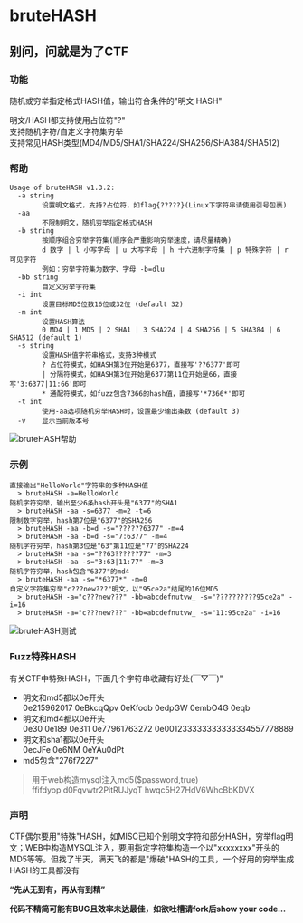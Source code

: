 # bruteHASH  

## 别问，问就是为了CTF  

### 功能  
随机或穷举指定格式HASH值，输出符合条件的"明文 HASH"  

明文/HASH都支持使用占位符"?"  
支持随机字符/自定义字符集穷举  
支持常见HASH类型(MD4/MD5/SHA1/SHA224/SHA256/SHA384/SHA512)  

### 帮助  
```
Usage of bruteHASH v1.3.2:
  -a string
        设置明文格式，支持?占位符，如flag{?????}(Linux下字符串请使用引号包裹)
  -aa
        不限制明文，随机穷举指定格式HASH
  -b string
        按顺序组合穷举字符集(顺序会严重影响穷举速度，请尽量精确)
        d 数字 | l 小写字母 | u 大写字母 | h 十六进制字符集 | p 特殊字符 | r 可见字符
        例如：穷举字符集为数字、字母 -b=dlu
  -bb string
        自定义穷举字符集
  -i int
        设置目标MD5位数16位或32位 (default 32)
  -m int
        设置HASH算法
        0 MD4 | 1 MD5 | 2 SHA1 | 3 SHA224 | 4 SHA256 | 5 SHA384 | 6 SHA512 (default 1)
  -s string
        设置HASH值字符串格式，支持3种模式
        ? 占位符模式，如HASH第3位开始是6377，直接写'??6377'即可
        | 分隔符模式，如HASH第3位开始是6377第11位开始是66，直接写'3:6377|11:66'即可
        * 通配符模式，如fuzz包含7366的hash值，直接写'*7366*'即可
  -t int
        使用-aa选项随机穷举HASH时，设置最少输出条数 (default 3)
  -v    显示当前版本号
```  

![bruteHASH帮助](https://github.com/playGitboy/bruteHASH/blob/master/img/bruteHASH_help.jpg)  

### 示例  
```
直接输出"HelloWorld"字符串的多种HASH值
  > bruteHASH -a=HelloWorld
随机字符穷举，输出至少6条hash开头是"6377"的SHA1
  > bruteHASH -aa -s=6377 -m=2 -t=6
限制数字穷举，hash第7位是"6377"的SHA256
  > bruteHASH -aa -b=d -s="??????6377" -m=4
  > bruteHASH -aa -b=d -s="7:6377" -m=4
随机字符穷举，hash第3位是"63"第11位是"77"的SHA224
  > bruteHASH -aa -s="??63??????77" -m=3
  > bruteHASH -aa -s="3:63|11:77" -m=3
随机字符穷举，hash包含"6377"的md4
  > bruteHASH -aa -s="*6377*" -m=0
自定义字符集穷举"c???new???"明文，以"95ce2a"结尾的16位MD5
  > bruteHASH -a="c???new???" -bb=abcdefnutvw_ -s="??????????95ce2a" -i=16
  > bruteHASH -a="c???new???" -bb=abcdefnutvw_ -s="11:95ce2a" -i=16
```  

![bruteHASH测试](https://github.com/playGitboy/bruteHASH/blob/master/img/bruteHASH_test.jpg)  

### Fuzz特殊HASH  
有关CTF中特殊HASH，下面几个字符串收藏有好处(￣▽￣)"  
* 明文和md5都以0e开头   
0e215962017  0eBkcqQpv  0eKfoob  0edpGW  0embO4G  0eqb  
* 明文和md4都以0e开头  
0e30  0e189  0e311  0e77961763272  0e001233333333333334557778889  
* 明文和sha1都以0e开头  
0ecJFe  0e6NM  0eYAu0dPt  
* md5包含"276f7227"  
> 用于web构造mysql注入md5($password,true)  
ffifdyop  d0Fqvwtr2PitRUJyqT  hwqc5H27HdV6WhcBbKDVX  

### 声明  
CTF偶尔要用"特殊"HASH，如MISC已知个别明文字符和部分HASH，穷举flag明文；WEB中构造MYSQL注入，要用指定字符集构造一个以"xxxxxxxx"开头的MD5等等。但找了半天，满天飞的都是"爆破"HASH的工具，一个好用的穷举生成HASH的工具都没有  

**“先从无到有，再从有到精”**  

**代码不精简可能有BUG且效率未达最佳，如欲吐槽请fork后show your code...**  
